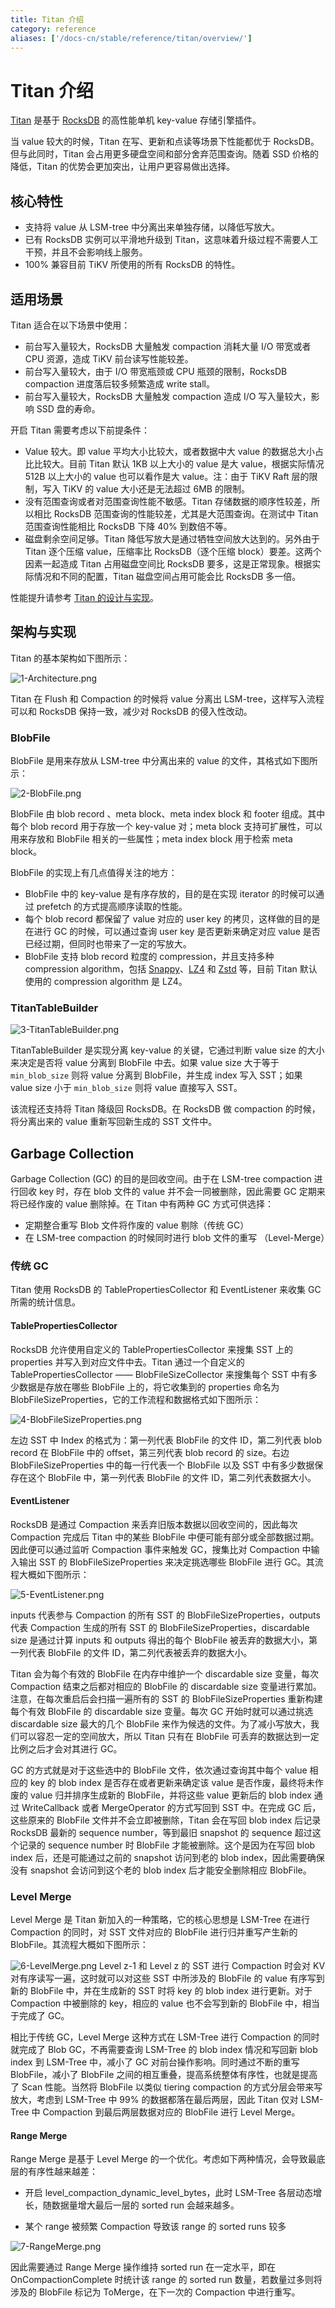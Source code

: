 ```yaml
---
title: Titan 介绍
category: reference
aliases: ['/docs-cn/stable/reference/titan/overview/']
---
```


# Titan 介绍

[Titan](https://github.com/pingcap/rocksdb/tree/titan-5.15) 是基于 [RocksDB](https://github.com/facebook/rocksdb) 的高性能单机 key-value 存储引擎插件。

当 value 较大的时候，Titan 在写、更新和点读等场景下性能都优于 RocksDB。但与此同时，Titan 会占用更多硬盘空间和部分舍弃范围查询。随着 SSD 价格的降低，Titan 的优势会更加突出，让用户更容易做出选择。

## 核心特性

- 支持将 value 从 LSM-tree 中分离出来单独存储，以降低写放大。
- 已有 RocksDB 实例可以平滑地升级到 Titan，这意味着升级过程不需要人工干预，并且不会影响线上服务。
- 100% 兼容目前 TiKV 所使用的所有 RocksDB 的特性。

## 适用场景

Titan 适合在以下场景中使用：

- 前台写入量较大，RocksDB 大量触发 compaction 消耗大量 I/O 带宽或者 CPU 资源，造成 TiKV 前台读写性能较差。
- 前台写入量较大，由于 I/O 带宽瓶颈或 CPU 瓶颈的限制，RocksDB compaction 进度落后较多频繁造成 write stall。
- 前台写入量较大，RocksDB 大量触发 compaction 造成 I/O 写入量较大，影响 SSD 盘的寿命。

开启 Titan 需要考虑以下前提条件：

- Value 较大。即 value 平均大小比较大，或者数据中大 value 的数据总大小占比比较大。目前 Titan 默认 1KB 以上大小的 value 是大 value，根据实际情况 512B 以上大小的 value 也可以看作是大 value。注：由于 TiKV Raft 层的限制，写入 TiKV 的 value 大小还是无法超过 6MB 的限制。
- 没有范围查询或者对范围查询性能不敏感。Titan 存储数据的顺序性较差，所以相比 RocksDB 范围查询的性能较差，尤其是大范围查询。在测试中 Titan 范围查询性能相比 RocksDB 下降 40% 到数倍不等。
- 磁盘剩余空间足够。Titan 降低写放大是通过牺牲空间放大达到的。另外由于 Titan 逐个压缩 value，压缩率比 RocksDB（逐个压缩 block）要差。这两个因素一起造成 Titan 占用磁盘空间比 RocksDB 要多，这是正常现象。根据实际情况和不同的配置，Titan 磁盘空间占用可能会比 RocksDB 多一倍。

性能提升请参考 [Titan 的设计与实现](https://pingcap.com/blog-cn/titan-design-and-implementation/#%E5%9F%BA%E5%87%86%E6%B5%8B%E8%AF%95)。

## 架构与实现

Titan 的基本架构如下图所示：

![1-Architecture.png](/media/titan/titan-1.png)

Titan 在 Flush 和 Compaction 的时候将 value 分离出 LSM-tree，这样写入流程可以和 RocksDB 保持一致，减少对 RocksDB 的侵入性改动。

### BlobFile

BlobFile 是用来存放从 LSM-tree 中分离出来的 value 的文件，其格式如下图所示：

![2-BlobFile.png](/media/titan/titan-2.png)

BlobFile 由 blob record 、meta block、meta index block 和 footer 组成。其中每个 blob record 用于存放一个 key-value 对；meta block 支持可扩展性，可以用来存放和 BlobFile 相关的一些属性；meta index block 用于检索 meta block。

BlobFile 的实现上有几点值得关注的地方：

+ BlobFile 中的 key-value 是有序存放的，目的是在实现 iterator 的时候可以通过 prefetch 的方式提高顺序读取的性能。
+ 每个 blob record 都保留了 value 对应的 user key 的拷贝，这样做的目的是在进行 GC 的时候，可以通过查询 user key 是否更新来确定对应 value 是否已经过期，但同时也带来了一定的写放大。
+ BlobFile 支持 blob record 粒度的 compression，并且支持多种 compression algorithm，包括 [Snappy](https://github.com/google/snappy)、[LZ4](https://github.com/lz4/lz4) 和 [Zstd](https://github.com/facebook/zstd) 等，目前 Titan 默认使用的 compression algorithm 是 LZ4。

### TitanTableBuilder

![3-TitanTableBuilder.png](/media/titan/titan-3.png)

TitanTableBuilder 是实现分离 key-value 的关键，它通过判断 value size 的大小来决定是否将 value 分离到 BlobFile 中去。如果 value size 大于等于 `min_blob_size` 则将 value 分离到 BlobFile，并生成 index 写入 SST；如果 value size 小于 `min_blob_size` 则将 value 直接写入 SST。

该流程还支持将 Titan 降级回 RocksDB。在 RocksDB 做 compaction 的时候，将分离出来的 value 重新写回新生成的 SST 文件中。

## Garbage Collection

Garbage Collection (GC) 的目的是回收空间。由于在 LSM-tree compaction 进行回收 key 时，存在 blob 文件的 value 并不会一同被删除，因此需要 GC 定期来将已经作废的 value 删除掉。在 Titan 中有两种 GC 方式可供选择：

- 定期整合重写 Blob 文件将作废的 value 剔除（传统 GC）
- 在 LSM-tree compaction 的时候同时进行 blob 文件的重写 （Level-Merge）

### 传统 GC

Titan 使用 RocksDB 的 TablePropertiesCollector 和 EventListener 来收集 GC 所需的统计信息。

#### TablePropertiesCollector

RocksDB 允许使用自定义的 TablePropertiesCollector 来搜集 SST 上的 properties 并写入到对应文件中去。Titan 通过一个自定义的 TablePropertiesCollector —— BlobFileSizeCollector 来搜集每个 SST 中有多少数据是存放在哪些 BlobFile 上的，将它收集到的 properties 命名为 BlobFileSizeProperties，它的工作流程和数据格式如下图所示：

![4-BlobFileSizeProperties.png](/media/titan/titan-4.png)

左边 SST 中 Index 的格式为：第一列代表 BlobFile 的文件 ID，第二列代表 blob record 在 BlobFile 中的 offset，第三列代表 blob record 的 size。右边 BlobFileSizeProperties 中的每一行代表一个 BlobFile 以及 SST 中有多少数据保存在这个 BlobFile 中，第一列代表 BlobFile 的文件 ID，第二列代表数据大小。

#### EventListener

RocksDB 是通过 Compaction 来丢弃旧版本数据以回收空间的，因此每次 Compaction 完成后 Titan 中的某些 BlobFile 中便可能有部分或全部数据过期。因此便可以通过监听 Compaction 事件来触发 GC，搜集比对 Compaction 中输入输出 SST 的 BlobFileSizeProperties 来决定挑选哪些 BlobFile 进行 GC。其流程大概如下图所示：

![5-EventListener.png](/media/titan/titan-5.png)

inputs 代表参与 Compaction 的所有 SST 的 BlobFileSizeProperties，outputs 代表 Compaction 生成的所有 SST 的 BlobFileSizeProperties，discardable size 是通过计算 inputs 和 outputs 得出的每个 BlobFile 被丢弃的数据大小，第一列代表 BlobFile 的文件 ID，第二列代表被丢弃的数据大小。

Titan 会为每个有效的 BlobFile 在内存中维护一个 discardable size 变量，每次 Compaction 结束之后都对相应的 BlobFile 的 discardable size 变量进行累加。注意，在每次重启后会扫描一遍所有的 SST 的 BlobFileSizeProperties 重新构建每个有效 BlobFile 的 discardable size 变量。每次 GC 开始时就可以通过挑选 discardable size 最大的几个 BlobFile 来作为候选的文件。为了减小写放大，我们可以容忍一定的空间放大，所以 Titan 只有在 BlobFile 可丢弃的数据达到一定比例之后才会对其进行 GC。

GC 的方式就是对于这些选中的 BlobFile 文件，依次通过查询其中每个 value 相应的 key 的 blob index 是否存在或者更新来确定该 value 是否作废，最终将未作废的 value 归并排序生成新的 BlobFile，并将这些 value 更新后的 blob index 通过 WriteCallback 或者 MergeOperator 的方式写回到 SST 中。在完成 GC 后，这些原来的 BlobFile 文件并不会立即被删除，Titan 会在写回 blob index 后记录 RocksDB 最新的 sequence number，等到最旧 snapshot 的 sequence 超过这个记录的 sequence number 时 BlobFile 才能被删除。这个是因为在写回 blob index 后，还是可能通过之前的 snapshot 访问到老的 blob index，因此需要确保没有 snapshot 会访问到这个老的 blob index 后才能安全删除相应 BlobFile。

### Level Merge

Level Merge 是 Titan 新加入的一种策略，它的核心思想是 LSM-Tree 在进行 Compaction 的同时，对 SST 文件对应的 BlobFile 进行归并重写产生新的 BlobFile。其流程大概如下图所示： 

![6-LevelMerge.png](/media/titan/titan-6.png) Level z-1 和 Level z 的 SST 进行 Compaction 时会对 KV 对有序读写一遍，这时就可以对这些 SST 中所涉及的 BlobFile 的 value 有序写到新的 BlobFile 中，并在生成新的 SST 时将 key 的 blob index 进行更新。对于 Compaction 中被删除的 key，相应的 value 也不会写到新的 BlobFile 中，相当于完成了 GC。

相比于传统 GC，Level Merge 这种方式在 LSM-Tree 进行 Compaction 的同时就完成了 Blob GC，不再需要查询 LSM-Tree 的 blob index 情况和写回新 blob index 到 LSM-Tree 中，减小了 GC 对前台操作影响。同时通过不断的重写 BlobFile，减小了 BlobFile 之间的相互重叠，提高系统整体有序性，也就是提高了 Scan 性能。当然将 BlobFile 以类似 tiering compaction 的方式分层会带来写放大，考虑到 LSM-Tree 中 99% 的数据都落在最后两层，因此 Titan 仅对 LSM-Tree 中 Compaction 到最后两层数据对应的 BlobFile 进行 Level Merge。

#### Range Merge

Range Merge 是基于 Level Merge 的一个优化。考虑如下两种情况，会导致最底层的有序性越来越差：

- 开启 level_compaction_dynamic_level_bytes，此时 LSM-Tree 各层动态增长，随数据量增大最后一层的 sorted run 会越来越多。

- 某个 range 被频繁 Compaction 导致该 range 的 sorted runs 较多 

![7-RangeMerge.png](/media/titan/titan-7.png)

因此需要通过 Range Merge 操作维持 sorted run 在一定水平，即在 OnCompactionComplete 时统计该 range 的 sorted run 数量，若数量过多则将涉及的 BlobFile 标记为 ToMerge，在下一次的 Compaction 中进行重写。
